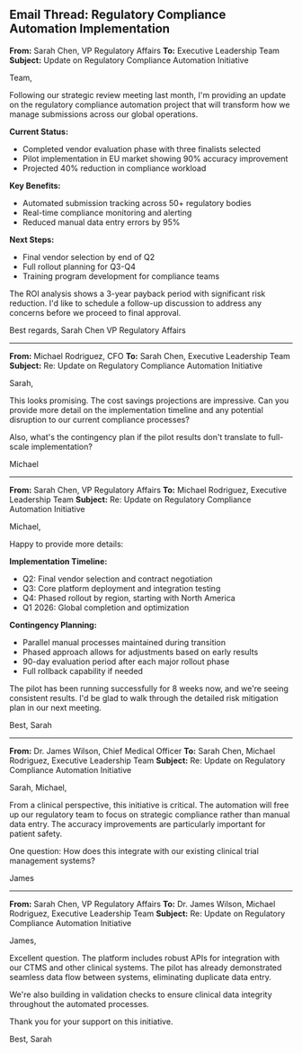 ## Email Thread: Regulatory Compliance Automation Implementation

**From:** Sarah Chen, VP Regulatory Affairs
**To:** Executive Leadership Team
**Subject:** Update on Regulatory Compliance Automation Initiative

Team,

Following our strategic review meeting last month, I'm providing an update on the regulatory compliance automation project that will transform how we manage submissions across our global operations.

**Current Status:**
- Completed vendor evaluation phase with three finalists selected
- Pilot implementation in EU market showing 90% accuracy improvement
- Projected 40% reduction in compliance workload

**Key Benefits:**
- Automated submission tracking across 50+ regulatory bodies
- Real-time compliance monitoring and alerting
- Reduced manual data entry errors by 95%

**Next Steps:**
- Final vendor selection by end of Q2
- Full rollout planning for Q3-Q4
- Training program development for compliance teams

The ROI analysis shows a 3-year payback period with significant risk reduction. I'd like to schedule a follow-up discussion to address any concerns before we proceed to final approval.

Best regards,
Sarah Chen
VP Regulatory Affairs

---

**From:** Michael Rodriguez, CFO
**To:** Sarah Chen, Executive Leadership Team
**Subject:** Re: Update on Regulatory Compliance Automation Initiative

Sarah,

This looks promising. The cost savings projections are impressive. Can you provide more detail on the implementation timeline and any potential disruption to our current compliance processes?

Also, what's the contingency plan if the pilot results don't translate to full-scale implementation?

Michael

---

**From:** Sarah Chen, VP Regulatory Affairs
**To:** Michael Rodriguez, Executive Leadership Team
**Subject:** Re: Update on Regulatory Compliance Automation Initiative

Michael,

Happy to provide more details:

**Implementation Timeline:**
- Q2: Final vendor selection and contract negotiation
- Q3: Core platform deployment and integration testing
- Q4: Phased rollout by region, starting with North America
- Q1 2026: Global completion and optimization

**Contingency Planning:**
- Parallel manual processes maintained during transition
- Phased approach allows for adjustments based on early results
- 90-day evaluation period after each major rollout phase
- Full rollback capability if needed

The pilot has been running successfully for 8 weeks now, and we're seeing consistent results. I'd be glad to walk through the detailed risk mitigation plan in our next meeting.

Best,
Sarah

---

**From:** Dr. James Wilson, Chief Medical Officer
**To:** Sarah Chen, Michael Rodriguez, Executive Leadership Team
**Subject:** Re: Update on Regulatory Compliance Automation Initiative

Sarah, Michael,

From a clinical perspective, this initiative is critical. The automation will free up our regulatory team to focus on strategic compliance rather than manual data entry. The accuracy improvements are particularly important for patient safety.

One question: How does this integrate with our existing clinical trial management systems?

James

---

**From:** Sarah Chen, VP Regulatory Affairs
**To:** Dr. James Wilson, Michael Rodriguez, Executive Leadership Team
**Subject:** Re: Update on Regulatory Compliance Automation Initiative

James,

Excellent question. The platform includes robust APIs for integration with our CTMS and other clinical systems. The pilot has already demonstrated seamless data flow between systems, eliminating duplicate data entry.

We're also building in validation checks to ensure clinical data integrity throughout the automated processes.

Thank you for your support on this initiative.

Best,
Sarah